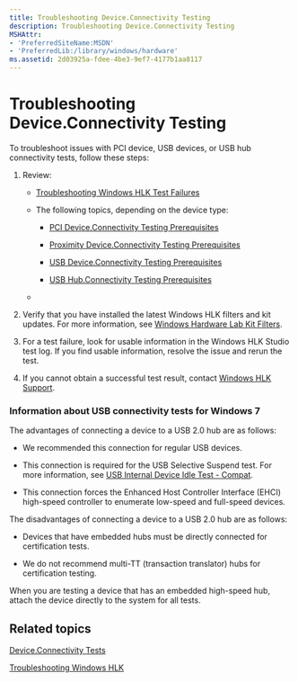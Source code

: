 ```yaml
---
title: Troubleshooting Device.Connectivity Testing
description: Troubleshooting Device.Connectivity Testing
MSHAttr:
- 'PreferredSiteName:MSDN'
- 'PreferredLib:/library/windows/hardware'
ms.assetid: 2d03925a-fdee-4be3-9ef7-4177b1aa8117
---
```


# Troubleshooting Device.Connectivity Testing


To troubleshoot issues with PCI device, USB devices, or USB hub connectivity tests, follow these steps:

1.  Review:

    -   [Troubleshooting Windows HLK Test Failures](..\user\troubleshooting-windows-hlk-test-failures.md)

    -   The following topics, depending on the device type:

        -   [PCI Device.Connectivity Testing Prerequisites](pci-deviceconnectivity-testing-prerequisites.md)

        -   [Proximity Device.Connectivity Testing Prerequisites](proximity-deviceconnectivity-testing-prerequisites.md)

        -   [USB Device.Connectivity Testing Prerequisites](usb-deviceconnectivity-testing-prerequisites.md)

        -   [USB Hub.Connectivity Testing Prerequisites](usb-hubconnectivity-testing-prerequisites.md)

    -   

2.  Verify that you have installed the latest Windows HLK filters and kit updates. For more information, see [Windows Hardware Lab Kit Filters](p_hlk.windows_hardware_lab_kit_filters).

3.  For a test failure, look for usable information in the Windows HLK Studio test log. If you find usable information, resolve the issue and rerun the test.

4.  If you cannot obtain a successful test result, contact [Windows HLK Support](p_hlk.windows_hlk_support).

### <span id="Information_about_USB_connectivity_tests_for_Windows_7"></span><span id="information_about_usb_connectivity_tests_for_windows_7"></span><span id="INFORMATION_ABOUT_USB_CONNECTIVITY_TESTS_FOR_WINDOWS_7"></span>Information about USB connectivity tests for Windows 7

The advantages of connecting a device to a USB 2.0 hub are as follows:

-   We recommended this connection for regular USB devices.

-   This connection is required for the USB Selective Suspend test. For more information, see [USB Internal Device Idle Test - Compat](06e1e2d7-ac7c-4ded-82f7-9c6a31386880.md).

-   This connection forces the Enhanced Host Controller Interface (EHCI) high-speed controller to enumerate low-speed and full-speed devices.

The disadvantages of connecting a device to a USB 2.0 hub are as follows:

-   Devices that have embedded hubs must be directly connected for certification tests.

-   We do not recommend multi-TT (transaction translator) hubs for certification testing.

When you are testing a device that has an embedded high-speed hub, attach the device directly to the system for all tests.

## <span id="related_topics"></span>Related topics


[Device.Connectivity Tests](device-connectivity-tests.md)

[Troubleshooting Windows HLK](p_hlk.troubleshooting_windows_hlk)

 

 







